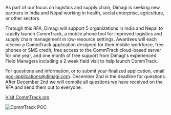 As part of our focus on logistics and supply chain, Dimagi is seeking new partners in India and Nepal working in health, social enterprise, agriculture, or other sectors.

Through this RFA, Dimagi will support 5 organizations in India and Nepal to rapidly launch CommTrack, a mobile phone tool for improved logistics and supply chain management in low-resource settings. Awardees will each receive a CommTrack application designed for their mobile workforce, free phones or SMS credit, free access to the CommTrack cloud-based server for one year, and one month of free support from Dimagi's experienced Field Managers including a 2 week field visit to help launch CommTrack.

For questions and information, or to submit your finalized application, email [poc-applications@dimagi.com](mailto:poc-applications@dimagi.com). December 2nd is the deadline for questions. After December 2nd we will compile all questions we have received on the RFA and send them out to everyone. 

[Visit CommTrack.org](http://www.commtrack.org/home/)

![CommTrack POC](/static-resources/images/poc/commtrack-poc.jpg)

